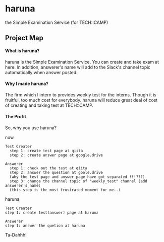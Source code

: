 # haruna
the Simple Examination Service (for TECH::CAMP)

## Project Map

#### What is haruna?
  haruna is the Simple Examination Service. You can create and take exam at here. In addition, answerer's name will add to the Slack's channel topic automatically when answer posted.

#### Why I made haruna?
  The firm which I intern to provides weekly test for the interns. Though it is fruitful, too much cost for everybody. haruna will reduce great deal of cost of creating and taking test at TECH::CAMP.

#### The Profit
  So, why you use haruna?

  now
  ```
  Test Creater
    step 1: create test page at qiita
    step 2: create answer page at google.drive

  Answerer
    step 1: check out the test at qiita
    step 2: answer the question at goole.drive
    (why the test page and answer page have got separated !!!???)
    step 3: change the channel topic of "weekly_test" channel (add answerer's name)
    (this step is the most frustrated moment for me..)
  ```

  haruna
  ```
  Test Creater
  step 1: create test(answer) page at haruna

  Answerer
  step 1: answer the quetion at haruna
  ```

  Ta-Dahhh!
